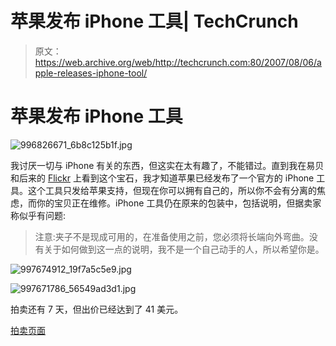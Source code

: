 # 苹果发布 iPhone 工具| TechCrunch

> 原文：<https://web.archive.org/web/http://techcrunch.com:80/2007/08/06/apple-releases-iphone-tool/>

# 苹果发布 iPhone 工具

![996826671_6b8c125b1f.jpg](img/244a4fb3bdbfc6c1bf96d4bafc545b40.png)

我讨厌一切与 iPhone 有关的东西，但这实在太有趣了，不能错过。直到我在易贝和后来的 [Flickr](https://web.archive.org/web/20130628211956/http://www.flickr.com/photos/keithmuth/997674912/in/set-72157601192063020/) 上看到这个宝石，我才知道苹果已经发布了一个官方的 iPhone 工具。这个工具只发给苹果支持，但现在你可以拥有自己的，所以你不会有分离的焦虑，而你的宝贝正在维修。iPhone 工具仍在原来的包装中，包括说明，但据卖家称似乎有问题:

> 注意:夹子不是现成可用的，在准备使用之前，您必须将长端向外弯曲。没有关于如何做到这一点的说明，我不是一个自己动手的人，所以希望你是。

![997674912_19f7a5c5e9.jpg](img/2ba1b69b34654fc5396927340e1d8243.png)

![997671786_56549ad3d1.jpg](img/d63841eb56706349231c9dfbd1c7cb12.png)

拍卖还有 7 天，但出价已经达到了 41 美元。

[拍卖页面](https://web.archive.org/web/20130628211956/http://cgi.ebay.com/ws/eBayISAPI.dll?ViewItem&item=290146083291)